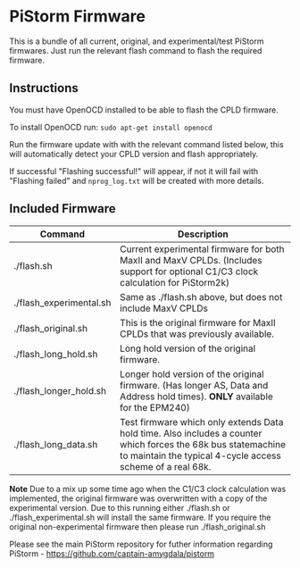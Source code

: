 # PiStorm Firmware

This is a bundle of all current, original, and experimental/test PiStorm firmwares. Just run the relevant flash command to flash the required firmware.

## Instructions

You must have OpenOCD installed to be able to flash the CPLD firmware.

To install OpenOCD run:
`sudo apt-get install openocd`

Run the firmware update with with the relevant command listed below, this will automatically detect your CPLD version and flash appropriately.

If successful "Flashing successful!" will appear, if not it will fail with "Flashing failed" and `nprog_log.txt` will be created with more details.

## Included Firmware


| Command | Description |
| ----------- | ----------- |
| ./flash.sh | Current experimental firmware for both MaxII and MaxV CPLDs. (Includes support for optional C1/C3 clock calculation for PiStorm2k) |
| ./flash_experimental.sh | Same as ./flash.sh above, but does not include MaxV CPLDs |
| ./flash_original.sh | This is the original firmware for MaxII CPLDs that was previously available. |
| ./flash_long_hold.sh | Long hold version of the original firmware. |
| ./flash_longer_hold.sh | Longer hold version of the original firmware. (Has longer AS, Data and Address hold times). **ONLY** available for the EPM240) |
| ./flash_long_data.sh | Test firmware which only extends Data hold time. Also includes a counter which forces the 68k bus statemachine to maintain the typical 4-cycle access scheme of a real 68k. |


**Note** Due to a mix up some time ago when the C1/C3 clock calculation was implemented, the original firmware was overwritten with a copy of the experimental version. Due to this running either ./flash.sh or ./flash_experimental.sh will install the same firmware. If you require the original non-experimental firmware then please run ./flash_original.sh



Please see the main PiStorm repository for futher information regarding PiStorm - https://github.com/captain-amygdala/pistorm
